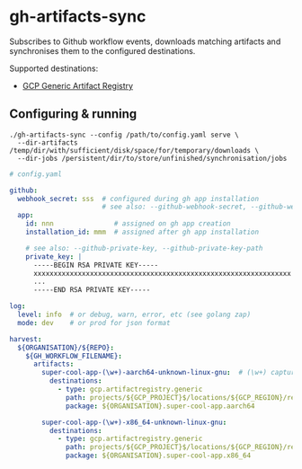 # gh-artifacts-sync

Subscribes to Github workflow events, downloads matching artifacts and
synchronises them to the configured destinations.

Supported destinations:

- [GCP Generic Artifact Registry](https://cloud.google.com/artifact-registry/docs/generic)

## Configuring & running

```shell
./gh-artifacts-sync --config /path/to/config.yaml serve \
  --dir-artifacts /temp/dir/with/sufficient/disk/space/for/temporary/downloads \
  --dir-jobs /persistent/dir/to/store/unfinished/synchronisation/jobs
```

```yaml
# config.yaml

github:
  webhook_secret: sss  # configured during gh app installation
                       # see also: --github-webhook-secret, --github-webhook-secret-path
  app:
    id: nnn               # assigned on gh app creation
    installation_id: mmm  # assigned after gh app installation

    # see also: --github-private-key, --github-private-key-path
    private_key: |
      -----BEGIN RSA PRIVATE KEY-----
      xxxxxxxxxxxxxxxxxxxxxxxxxxxxxxxxxxxxxxxxxxxxxxxxxxxxxxxxxxxxxxxx
      ...
      -----END RSA PRIVATE KEY-----

log:
  level: info  # or debug, warn, error, etc (see golang zap)
  mode: dev    # or prod for json format

harvest:
  ${ORGANISATION}/${REPO}:
    ${GH_WORKFLOW_FILENAME}:
      artifacts:
        super-cool-app-(\w+)-aarch64-unknown-linux-gnu:  # (\w+) captures version from artifact name
          destinations:
            - type: gcp.artifactregistry.generic
              path: projects/${GCP_PROJECT}$/locations/${GCP_REGION}/repositories/binary
              package: ${ORGANISATION}.super-cool-app.aarch64

        super-cool-app-(\w+)-x86_64-unknown-linux-gnu:
          destinations:
            - type: gcp.artifactregistry.generic
              path: projects/${GCP_PROJECT}$/locations/${GCP_REGION}/repositories/binary
              package: ${ORGANISATION}.super-cool-app.x86_64
```
